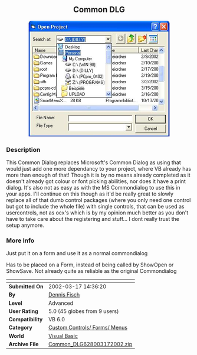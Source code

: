 ﻿<div align="center">

## Common DLG

<img src="PIC2002317923536816.JPG">
</div>

### Description

This Common Dialog replaces Microsoft's Common Dialog as using that would just add one more dependancy to your project, where VB already has more than enough of that! Though it is by no means already completed as it doesn't already got colour or font picking abilities, nor does it have a print dialog. It's also not as easy as with the MS Commondialog to use this in your apps. I'll continue on this though as it'd be really great to slowly replace all of that dumb control packages (where you only need one control but got to include the whole file) with single controls, that can be used as usercontrols, not as ocx's which is by my opinion much better as you don't have to take care about the registering and stuff... I dont really trust the setup anymore.
 
### More Info
 
Just put it on a form and use it as a normal commondialog

Has to be placed on a Form, instead of being called by ShowOpen or ShowSave. Not already quite as reliable as the original Commondialog


<span>             |<span>
---                |---
**Submitted On**   |2002-03-17 14:36:20
**By**             |[Dennis Fisch](https://github.com/Planet-Source-Code/PSCIndex/blob/master/ByAuthor/dennis-fisch.md)
**Level**          |Advanced
**User Rating**    |5.0 (45 globes from 9 users)
**Compatibility**  |VB 6\.0
**Category**       |[Custom Controls/ Forms/  Menus](https://github.com/Planet-Source-Code/PSCIndex/blob/master/ByCategory/custom-controls-forms-menus__1-4.md)
**World**          |[Visual Basic](https://github.com/Planet-Source-Code/PSCIndex/blob/master/ByWorld/visual-basic.md)
**Archive File**   |[Common\_DLG628003172002\.zip](https://github.com/Planet-Source-Code/dennis-fisch-common-dlg__1-32765/archive/master.zip)









